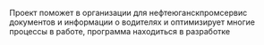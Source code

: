 Проект поможет в организации для нефтеюганскпромсервис документов и информации о водителях и оптимизирует многие процессы в работе, программа находиться в разработке
